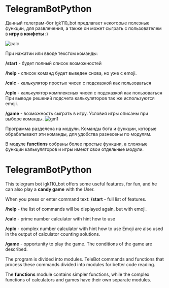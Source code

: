 # TelegramBotPython
Данный телеграм-бот igk110_bot предлагает некоторые полезные функции,
для развлечения, а также он может сыграть с пользователем в **игру в конфеты** :)


![calc](https://user-images.githubusercontent.com/36072345/204052599-124f10bc-490f-4c56-a51b-140c7a9136b7.jpg)


При нажатии или вводе текстом команды:

**/start**  - будет полный список возможностей

**/help**  - список команд будет выведен снова, но уже с emoji.

**/calc**  - калькулятор простых чисел с подсказкой как пользоваться

**/cplx**  - калькулятор комплексных чисел с подсказкой как пользоваться
При выводе решений подсчета калькуляторов так же используются emoji. 

**/game**  - возможность сыграть в игру. Условия игры описаны при выборе команды.
![gm1](https://user-images.githubusercontent.com/36072345/204052608-6f0a8b60-806e-4de6-afa6-90cd73dd34ce.jpg)


Программа разделена на модули.
Команды бота и функции, которые обрабатывают эти команды, для удобства 
разнесены по модулям. 

В модуле **functions** собраны более простые функции, а сложные функции калькуляторов и игры имеют свои
отдельные модули.


# TelegramBotPython

This telegram bot igk110_bot offers some useful features,
for fun, and he can also play a **candy game** with the User.

When you press or enter command text:
**/start**  - full list of features.

**/help**  - the list of commands will be displayed again, but with emoji.

**/calc**  - prime number calculator with hint how to use

**/cplx**  - complex number calculator with hint how to use
Emoji are also used in the output of calculator counting solutions. 

**/game**  - opportunity to play the game. The conditions of the game are described.

The program is divided into modules.
TeleBot commands and functions that process these commands divided into modules for better code reading.

The **functions** module contains simpler functions, while the complex functions of calculators and games have 
their own separate modules.
